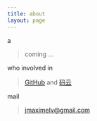 ```yaml
---
title: about
layout: page
---
```


a

> coming ...

who involved in

> [GitHub](https://github.com/bizhishui) and [码云](https://gitee.com/jmaxime)

mail

> jmaximelv@gmail.com
